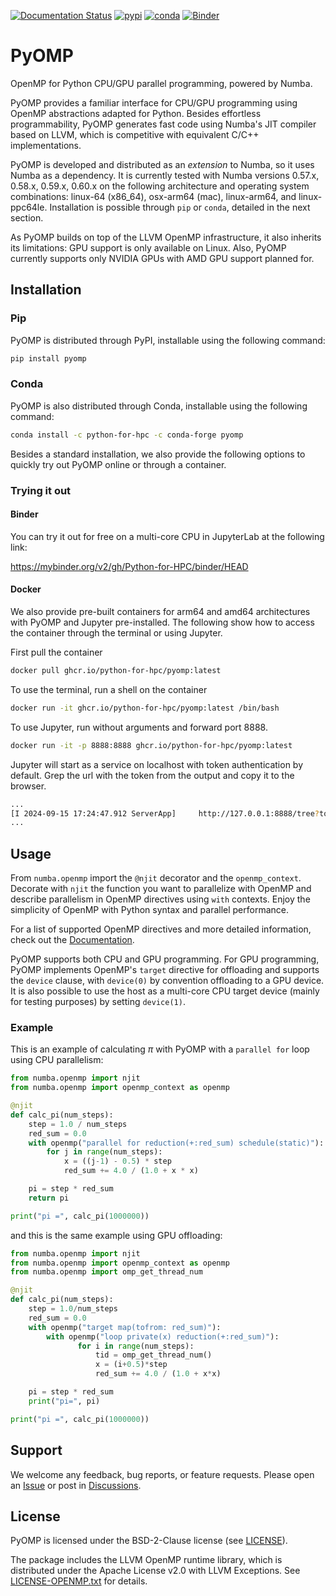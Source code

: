 [![Documentation Status](https://readthedocs.org/projects/pyomp/badge/?version=latest)](https://pyomp.readthedocs.io/en/latest/?badge=latest)
[![pypi](https://github.com/Python-for-HPC/PyOMP/actions/workflows/build-upload-wheels.yml/badge.svg?event=release)](https://github.com/Python-for-HPC/PyOMP/actions/workflows/build-upload-wheels.yml)
[![conda](https://github.com/Python-for-HPC/PyOMP/actions/workflows/build-upload-conda.yml/badge.svg?event=release)](https://github.com/Python-for-HPC/PyOMP/actions/workflows/build-upload-conda.yml)
[![Binder](https://mybinder.org/badge_logo.svg)](https://mybinder.org/v2/gh/Python-for-HPC/binder/HEAD)

# PyOMP
OpenMP for Python CPU/GPU parallel programming, powered by Numba.

PyOMP provides a familiar interface for CPU/GPU programming using OpenMP
abstractions adapted for Python.
Besides effortless programmability, PyOMP generates fast code using Numba's JIT
compiler based on LLVM, which is competitive with equivalent C/C++ implementations.

PyOMP is developed and distributed as an *extension* to Numba, so it uses
Numba as a dependency.
It is currently tested with Numba versions 0.57.x, 0.58.x, 0.59.x, 0.60.x on the
following architecture and operating system combinations: linux-64 (x86_64),
osx-arm64 (mac), linux-arm64, and linux-ppc64le.
Installation is possible through `pip` or `conda`, detailed in the next section.

As PyOMP builds on top of the LLVM OpenMP infrastructure, it also inherits its
limitations: GPU support is only available on Linux.
Also, PyOMP currently supports only NVIDIA GPUs with AMD GPU support planned for.

## Installation

### Pip
PyOMP is distributed through PyPI, installable using the following command:

```bash
pip install pyomp
```

### Conda
PyOMP is also distributed through Conda, installable using the following command:

```bash
conda install -c python-for-hpc -c conda-forge pyomp
```

Besides a standard installation, we also provide the following options to
quickly try out PyOMP online or through a container.

### Trying it out

#### Binder
You can try it out for free on a multi-core CPU in JupyterLab at the following link:

https://mybinder.org/v2/gh/Python-for-HPC/binder/HEAD

#### Docker

We also provide pre-built containers for arm64 and amd64 architectures with
PyOMP and Jupyter pre-installed.
The following show how to access the container through the terminal or using
Jupyter.

First pull the container
```bash
docker pull ghcr.io/python-for-hpc/pyomp:latest
```

To use the terminal, run a shell on the container
```bash
docker run -it ghcr.io/python-for-hpc/pyomp:latest /bin/bash
```

To use Jupyter, run without arguments and forward port 8888.
```bash
docker run -it -p 8888:8888 ghcr.io/python-for-hpc/pyomp:latest
```
Jupyter will start as a service on localhost with token authentication by default.
Grep the url with the token from the output and copy it to the browser.
```bash
...
[I 2024-09-15 17:24:47.912 ServerApp]     http://127.0.0.1:8888/tree?token=<token>
...
```

## Usage

From `numba.openmp` import the `@njit` decorator and the `openmp_context`.
Decorate with `njit` the function you want to parallelize with OpenMP and
describe parallelism in OpenMP directives using `with` contexts.
Enjoy the simplicity of OpenMP with Python syntax and parallel performance.

For a list of supported OpenMP directives and more detailed information, check
out the [Documentation](https://pyomp.readthedocs.io).

PyOMP supports both CPU and GPU programming.
For GPU programming, PyOMP implements OpenMP's `target` directive for offloading
and supports the `device` clause, with `device(0)` by convention offloading to a
GPU device.
It is also possible to use the host as a multi-core CPU target device (mainly
for testing purposes) by setting `device(1)`.

### Example

This is an example of calculating $\pi$ with PyOMP with a `parallel for` loop
using CPU parallelism:

```python
from numba.openmp import njit
from numba.openmp import openmp_context as openmp

@njit
def calc_pi(num_steps):
    step = 1.0 / num_steps
    red_sum = 0.0
    with openmp("parallel for reduction(+:red_sum) schedule(static)"):
        for j in range(num_steps):
            x = ((j-1) - 0.5) * step
            red_sum += 4.0 / (1.0 + x * x)

    pi = step * red_sum
    return pi

print("pi =", calc_pi(1000000))
```

and this is the same example using GPU offloading:

```python
from numba.openmp import njit
from numba.openmp import openmp_context as openmp
from numba.openmp import omp_get_thread_num

@njit
def calc_pi(num_steps):
    step = 1.0/num_steps
    red_sum = 0.0
    with openmp("target map(tofrom: red_sum)"):
        with openmp("loop private(x) reduction(+:red_sum)"):
               for i in range(num_steps):
                   tid = omp_get_thread_num()
                   x = (i+0.5)*step
                   red_sum += 4.0 / (1.0 + x*x)

    pi = step * red_sum
    print("pi=", pi)

print("pi =", calc_pi(1000000))
```

## Support

We welcome any feedback, bug reports, or feature requests.
Please open an [Issue](https://github.com/Python-for-HPC/PyOMP/issues) or post
in [Discussions](https://github.com/Python-for-HPC/PyOMP/discussions).

## License

PyOMP is licensed under the BSD-2-Clause license (see [LICENSE](LICENSE)).

The package includes the LLVM OpenMP runtime library, which is distributed under
the Apache License v2.0 with LLVM Exceptions. See
[LICENSE-OPENMP.txt](LICENSE-OPENMP.txt) for details.
